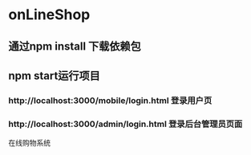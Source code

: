 # onLineShop

## 通过npm install  下载依赖包

## npm start运行项目

### http://localhost:3000/mobile/login.html 登录用户页

###  http://localhost:3000/admin/login.html 登录后台管理员页面 

在线购物系统  
